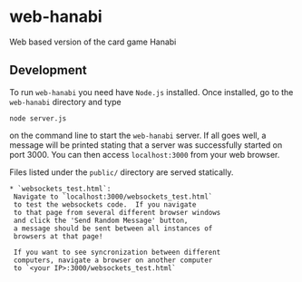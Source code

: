 web-hanabi
==========

Web based version of the card game Hanabi

Development
-----------

To run `web-hanabi` you need have `Node.js` installed.
Once installed, go to the `web-hanabi` directory and type

	node server.js

on the command line to start the `web-hanabi` server.
If all goes well, a message will be printed stating that
a server was successfully started on port 3000.  You can then
access `localhost:3000` from your web browser.

Files listed under the `public/` directory are served
statically.

	* `websockets_test.html`:
	 Navigate to `localhost:3000/websockets_test.html`
	 to test the websockets code.  If you navigate
	 to that page from several different browser windows
	 and click the 'Send Random Message' button,
	 a message should be sent between all instances of
	 browsers at that page!

	 If you want to see syncronization between different
	 computers, navigate a browser on another computer
	 to `<your IP>:3000/websockets_test.html`
